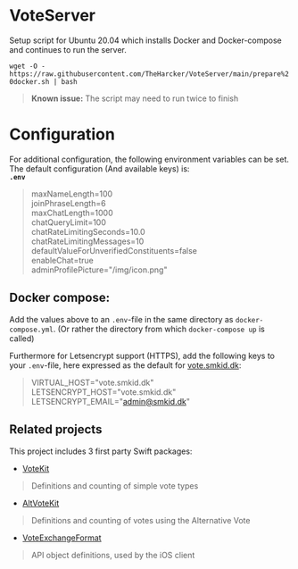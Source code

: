 # VoteServer

Setup script for Ubuntu 20.04 which installs Docker and Docker-compose and continues to run the server.

`wget -O - https://raw.githubusercontent.com/TheHarcker/VoteServer/main/prepare%20docker.sh | bash`
>**Known issue:**
>The script may need to run twice to finish


# Configuration
For additional configuration, the following environment variables can be set. The default configuration (And available keys) is:  
**`.env`**
> maxNameLength=100  
> joinPhraseLength=6  
> maxChatLength=1000  
> chatQueryLimit=100  
> chatRateLimitingSeconds=10.0  
> chatRateLimitingMessages=10  
> defaultValueForUnverifiedConstituents=false  
> enableChat=true  
> adminProfilePicture="/img/icon.png" 
 
 ## Docker compose: 
 Add the values above to an `.env`-file in the same directory as `docker-compose.yml`. (Or rather the directory from which `docker-compose up` is called)

Furthermore for Letsencrypt support (HTTPS), add the following keys to your `.env`-file, here expressed as the default for [vote.smkid.dk](vote.smkid.dk):
> VIRTUAL_HOST="vote.smkid.dk"  
> LETSENCRYPT_HOST="vote.smkid.dk"  
> LETSENCRYPT_EMAIL="admin@smkid.dk"   

## Related projects
This project includes 3 first party Swift packages: 
- [VoteKit](https://github.com/TheHarcker/VoteKit) 
>Definitions and counting of simple vote types
- [AltVoteKit](https://github.com/TheHarcker/AltVoteKit) 
>Definitions and counting of votes using the Alternative Vote  
- [VoteExchangeFormat](https://github.com/TheHarcker/VoteExchangeFormat)
> API object definitions, used by the iOS client

